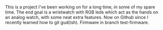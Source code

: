 This is a project I've been working on for a long time, in some of my spare time. The end goal is a wristwatch with RGB leds which act as the hands on an analog watch, with some neat extra features. Now on Github since I recently learned how to git gud(ish).
Firmware in branch test-firmware.
